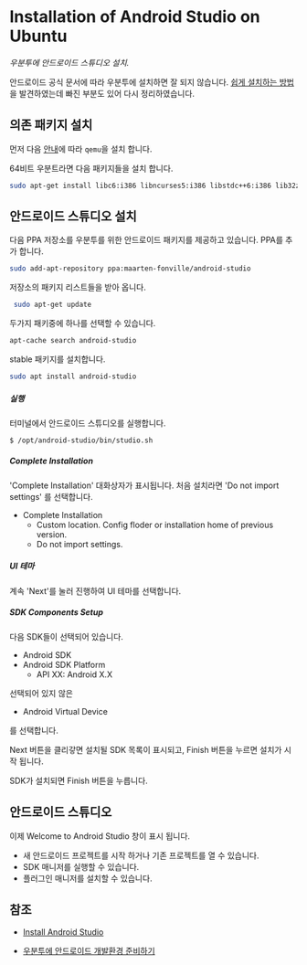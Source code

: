 # Installation of Android Studio on Ubuntu

*우분투에 안드로이드 스튜디오 설치.*

안드로이드 공식 문서에 따라 우분투에 설치하면 잘 되지 않습니다. [쉽게 설치하는 방법](https://webnautes.tistory.com/1134)을 발견하였는데 빠진 부분도 있어 다시 정리하였습니다.

## 의존 패키지 설치

먼저 다음 [안내](../linux/kvm.md)에 따라 `qemu`을 설치 합니다.

64비트 우분트라면 다음 패키지들을 설치 합니다.

```sh
sudo apt-get install libc6:i386 libncurses5:i386 libstdc++6:i386 lib32z1 libbz2-1.0:i386
```

## 안드로이드 스튜디오 설치

다음 PPA 저장소를 우분투를 위한 안드로이드 패키지를 제공하고 있습니다. PPA를 추가 합니다.

```sh
sudo add-apt-repository ppa:maarten-fonville/android-studio
```

저장소의 패키지 리스트들을 받아 옵니다.

```sh
 sudo apt-get update
```

두가지 패키중에 하나를 선택할 수 있습니다.

```sh
apt-cache search android-studio
```

stable 패키지를 설치합니다.

```sh
sudo apt install android-studio
```

##### 실행

터미널에서 안드로이드 스튜디오를 실행합니다.

```sh
$ /opt/android-studio/bin/studio.sh
```

##### Complete Installation

'Complete Installation' 대화상자가 표시됩니다. 처음 설치라면 'Do not import settings' 를 선택합니다.

- Complete Installation
  - Custom location. Config floder or installation home of previous version.
  - Do not import settings.

##### UI 테마

계속 'Next'를 눌러 진행하여 UI 테마를 선택합니다.

##### SDK Components Setup

다음 SDK들이 선택되어 있습니다.

- Android SDK
- Android SDK Platform
  - API XX: Android X.X

선택되어 있지 않은 

- Android Virtual Device

를 선택합니다.

Next 버튼을 클리갛면 설치될 SDK 목록이 표시되고, Finish 버튼을 누르면 설치가 시작 됩니다.

SDK가 설치되면 Finish 버튼을 누릅니다.

## 안드로이드 스튜디오

이제 Welcome to Android Studio 창이 표시 됩니다. 

- 새 안드로이드 프로젝트를 시작 하거나 기존 프로젝트를 열 수 있습니다.
- SDK 매니저를 실행할 수 있습니다.
- 플러그인 매니저를 설치할 수 있습니다.

## 참조

- [Install Android Studio](https://developer.android.com/studio/install)

- [우분투에 안드로이드 개발환경 준비하기](https://webnautes.tistory.com/1134)